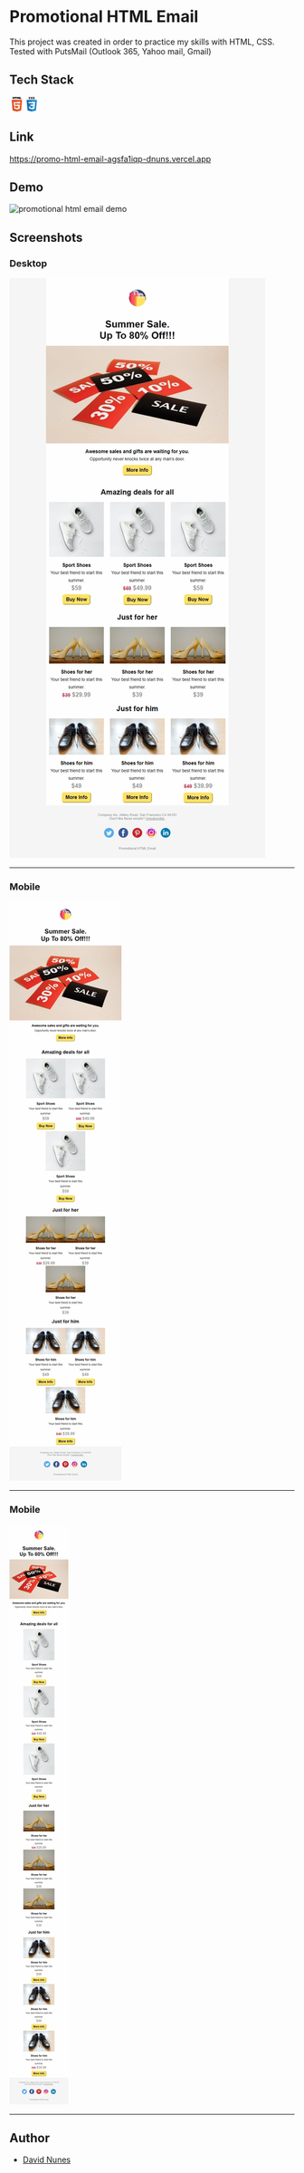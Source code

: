 # Promotional HTML Email

This project was created in order to practice my skills with HTML, CSS.
Tested with PutsMail (Outlook 365, Yahoo mail, Gmail)


## Tech Stack

<img alt="HTML5" width="26px" src="https://raw.githubusercontent.com/github/explore/80688e429a7d4ef2fca1e82350fe8e3517d3494d/topics/html/html.png" /><img alt="CSS3" width="26px" src="https://raw.githubusercontent.com/github/explore/80688e429a7d4ef2fca1e82350fe8e3517d3494d/topics/css/css.png" />

## Link
https://promo-html-email-agsfa1iqp-dnuns.vercel.app
  
## Demo

![promotional html email demo](resources/project-gif.gif)
  
## Screenshots

### Desktop

![promotional html email screenshot](resources/3-col.jpeg)

---

### Mobile

![promotional html email screenshot](resources/2-col.jpeg)

---

### Mobile

![promotional html email screenshot](resources/1-col.jpeg)

---  

## Author

- [David Nunes](https://www.github.com/Dnuns)
